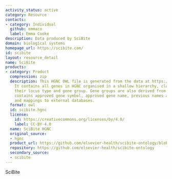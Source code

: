 ```yaml
---
activity_status: active
category: Resource
contacts:
- category: Individual
  github: emmaco
  label: Emma Cooke
description: Data produced by SciBite
domain: biological systems
homepage_url: https://scibite.com/
id: scibite
layout: resource_detail
name: SciBite
products:
- category: Product
  compression: zip
  description: This HGNC OWL file is generated from the data at https://www.genenames.org/.
    It contains all genes in HGNC organised in a shallow hierarchy, classified by
    their locus type and gene group. Gene groups are also derived from HGNC. The ontology
    contains approved gene symbol, approved gene name, previous names and symbols
    and mappings to external databases.
  format: owl
  id: scibite.hgnc
  license:
    id: https://creativecommons.org/licenses/by/4.0/
    label: CC-BY-4.0
  name: SciBite HGNC
  original_source:
  - hgnc
  product_url: https://github.com/elsevier-health/scibite-ontology/blob/main/hgnc_2025_02_04.owl.zip
  repository: https://github.com/elsevier-health/scibite-ontology
  secondary_source:
  - scibite
---
```

SciBite